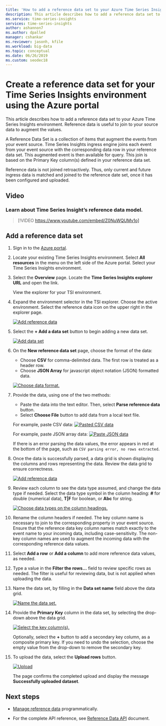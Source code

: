```yaml
---
title: 'How to add a reference data set to your Azure Time Series Insights environment | Microsoft Docs'
description: This article describes how to add a reference data set to augment data in your Azure Time Series Insights environment.
ms.service: time-series-insights
services: time-series-insights
author: ashannon7
ms.author: dpalled
manager: cshankar
ms.reviewer: jasonh, kfile
ms.workload: big-data
ms.topic: conceptual
ms.date: 06/26/2019
ms.custom: seodec18
---
```


# Create a reference data set for your Time Series Insights environment using the Azure portal

This article describes how to add a reference data set to your Azure Time Series Insights environment. Reference data is useful to join to your source data to augment the values.

A Reference Data Set is a collection of items that augment the events from your event source. Time Series Insights ingress engine joins each event from your event source with the corresponding data row in your reference data set. This augmented event is then available for query. This join is based on the Primary Key column(s) defined in your reference data set.

Reference data is not joined retroactively. Thus, only current and future ingress data is matched and joined to the reference date set, once it has been configured and uploaded.

## Video

### Learn about Time Series Insight’s reference data model.</br>

> [!VIDEO https://www.youtube.com/embed/Z0NuWQUMv1o]

## Add a reference data set

1. Sign in to the [Azure portal](https://portal.azure.com).

1. Locate your existing Time Series Insights environment. Select **All resources** in the menu on the left side of the Azure portal. Select your Time Series Insights environment.

1. Select the **Overview** page. Locate the **Time Series Insights explorer URL** and open the link.  

   View the explorer for your TSI environment.

1. Expand the environment selector in the TSI explorer. Choose the active environment. Select the reference data icon on the upper right in the explorer page.

   [![Add reference data](media/add-reference-data-set/add-reference-data.png)](media/add-reference-data-set/add-reference-data.png#lightbox)

1. Select the **+ Add a data set** button to begin adding a new data set.

   [![Add data set](media/add-reference-data-set/add-data-set.png)](media/add-reference-data-set/add-data-set.png#lightbox)

1. On the **New reference data set** page, choose the format of the data:
   - Choose **CSV** for comma-delimited data. The first row is treated as a header row.
   - Choose **JSON Array** for javascript object notation (JSON) formatted data.

   [![Choose data format.](media/add-reference-data-set/add-data.png)](media/add-reference-data-set/add-data.png#lightbox)

1. Provide the data, using one of the two methods:
   - Paste the data into the text editor. Then, select **Parse reference data** button.
   - Select **Choose File** button to add data from a local text file.

   For example, paste CSV data:
   [![Pasted CSV data](media/add-reference-data-set/csv-data-pasted.png)](media/add-reference-data-set/csv-data-pasted.png#lightbox)

   For example, paste JSON array data:
   [![Paste JSON data](media/add-reference-data-set/json-data-pasted.png)](media/add-reference-data-set/json-data-pasted.png#lightbox)

   If there is an error parsing the data values, the error appears in red at the bottom of the page, such as `CSV parsing error, no rows extracted`.

1. Once the data is successfully parsed, a data grid is shown displaying the columns and rows representing the data.  Review the data grid to ensure correctness.

   [![Add reference data](media/add-reference-data-set/parse-data.png)](media/add-reference-data-set/parse-data.png#lightbox)

1. Review each column to see the data type assumed, and change the data type if needed.  Select the data type symbol in the column heading: **#** for double (numerical data), **T|F** for boolean, or **Abc** for string.

   [![Choose data types on the column headings.](media/add-reference-data-set/choose-datatypes.png)](media/add-reference-data-set/choose-datatypes.png#lightbox)

1. Rename the column headers if needed. The key column name is necessary to join to the corresponding property in your event source. Ensure that the reference data key column names match exactly to the event name to your incoming data, including case-sensitivity. The non-key column names are used to augment the incoming data with the corresponding reference data values.

1. Select **Add a row** or **Add a column** to add more reference data values, as needed.

1. Type a value in the **Filter the rows...** field to review specific rows as needed. The filter is useful for reviewing data, but is not applied when uploading the data.

1. Name the data set, by filling in the **Data set name** field above the data grid.

    [![Name the data set.](media/add-reference-data-set/name-reference-dataset.png)](media/add-reference-data-set/name-reference-dataset.png#lightbox)

1. Provide the **Primary Key** column in the data set, by selecting the drop-down above the data grid.

    [![Select the key column(s).](media/add-reference-data-set/set-primary-key.png)](media/add-reference-data-set/set-primary-key.png#lightbox)

    Optionally, select the **+** button to add a secondary key column, as a composite primary key. If you need to undo the selection, choose the empty value from the drop-down to remove the secondary key.

1. To upload the data, select the **Upload rows** button.

    [![Upload](media/add-reference-data-set/upload-rows.png)](media/add-reference-data-set/upload-rows.png#lightbox)

    The page confirms the completed upload and display the message **Successfully uploaded dataset**.

## Next steps

* [Manage reference data](time-series-insights-manage-reference-data-csharp.md) programmatically.

* For the complete API reference, see [Reference Data API](https://docs.microsoft.com/rest/api/time-series-insights/ga-reference-data-api) document.

